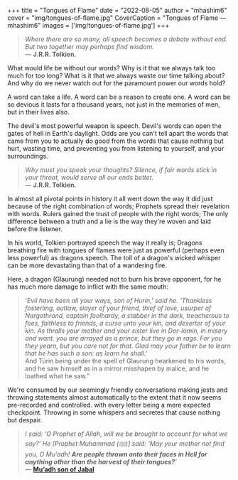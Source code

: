 +++
title = "Tongues of Flame"
date = "2022-08-05"
author = "mhashim6"
cover = "img/tongues-of-flame.jpg"
CoverCaption = "Tongues of Flame — mhashim6"
images = ['img/tongues-of-flame.jpg']
+++

> _Where there are so many, all speech becomes a debate without end. But two together may perhaps find wisdom._ \
> — __J.R.R. Tolkien.__

What would life be without our words? Why is it that we always talk too much for too long? What is it that we always waste our time talking about? And why do we never watch out for the paramount power our words hold?

A word can take a life. A word can be a reason to create one. A word can be so devious it lasts for a thousand years, not just in the memories of men, but in their lives also.

The devil's most powerful weapon is speech. Devil's words can open the gates of hell in Earth's daylight. Odds are you can't tell apart the words that came from you to actually do good from the words that cause nothing but hurt, wasting time, and preventing you from listening to yourself, and your surroundings.

> _Why must you speak your thoughts? Silence, if fair words stick in your throat, would serve all our ends better._ \
> — __J.R.R. Tolkien.__

In almost all pivotal points in history it all went down the way it did just because of the right combination of words; Prophets spread their revelation with words. Rulers gained the trust of people with the right words; The only difference between a truth and a lie is the way they're woven and laid before the listener.  

In his world, Tolkien portrayed speech the way it really is; Dragons breathing fire with tongues of flames were just as powerful (perhaps even less powerful) as dragons speech. The toll of a dragon's wicked whisper can be more devastating than that of a wandering fire.

Here, a dragon (Glaurung) needed not to burn his brave opponent, for he has much more damage to inflict with the same mouth:
>'_Evil have been all your ways, son of Hurin,' said he. 'Thankless fosterling, outlaw, slayer of your friend, thief of love, usurper of Nargothrond, captain foolhardy, a stabber in the dark, treacherous to foes, faithless to friends, a curse unto your kin, and deserter of your kin. As thralls your mother and your sister live in Dor-lómin, in misery and want. you are arrayed as a prince, but they go in rags. For you they yearn, but you care not for that. Glad may your father be to learn that he has such a son: as learn he shall.'_ \
> And Túrin being under the spell of Glaurung hearkened to his words, and he saw himself as in a mirror misshapen by malice, and he loathed what he saw.”

We're consumed by our seemingly friendly conversations making jests and throwing statements almost automatically to the extent that it now seems pre-recorded and controlled. with every letter being a mere expected checkpoint. Throwing in some whispers and secretes that cause nothing but despair.

> _I said: ‘O Prophet of Allah, will we be brought to account for what we say?’ He [Prophet Muhammad (ﷺ)] said: ‘May your mother not find you, O Mu’adh! __Are people thrown onto their faces in Hell for anything other than the harvest of their tongues?__’_ \
> — __[Mu’adh son of Jabal](https://sunnah.com/ibnmajah:3973)__

